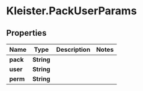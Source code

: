# Kleister.PackUserParams

## Properties

Name | Type | Description | Notes
------------ | ------------- | ------------- | -------------
**pack** | **String** |  | 
**user** | **String** |  | 
**perm** | **String** |  | 


